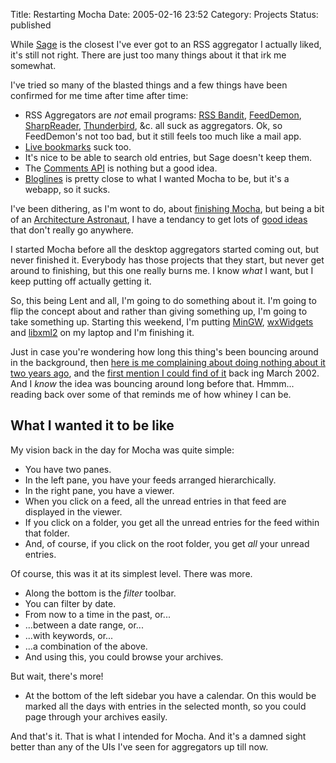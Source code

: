 Title: Restarting Mocha
Date: 2005-02-16 23:52
Category: Projects
Status: published

While [Sage](http://sagerss.com/) is the closest I've ever got to an RSS aggregator I actually liked, it's still not right. There are just too many things about it that irk me somewhat.

I've tried so many of the blasted things and a few things have been confirmed for me time after time after time:

*   RSS Aggregators are _not_ email programs: [RSS Bandit](http://www.rssbandit.org/), [FeedDemon](http://www.bradsoft.com/feeddemon/), [SharpReader](http://www.sharpreader.net/), [Thunderbird](https://www.thunderbird.net/), &c. all suck as aggregators. Ok, so FeedDemon's not too bad, but it still feels too much like a mail app.
*   [Live bookmarks](https://support.mozilla.org/en-US/kb/live-bookmarks) suck too.
*   It's nice to be able to search old entries, but Sage doesn't keep them.
*   The [Comments API](https://web.archive.org/web/20080829004451/http://wellformedweb.org/story/9) is nothing but a good idea.
*   [Bloglines](http://www.bloglines.com/) is pretty close to what I wanted Mocha to be, but it's a webapp, so it sucks.

I've been dithering, as I'm wont to do, about [finishing Mocha]({filename}always-finish-projects.md), but being a bit of an [Architecture Astronaut](http://www.joelonsoftware.com/articles/fog0000000018.html), I have a tendancy to get lots of [good ideas]({filename}idea-aggregator-server.md) that don't really go anywhere.

I started Mocha before all the desktop aggregators started coming out, but never finished it. Everybody has those projects that they start, but never get around to finishing, but this one really burns me. I know _what_ I want, but I keep putting off actually getting it.

So, this being Lent and all, I'm going to do something about it. I'm going to flip the concept about and rather than giving something up, I'm going to take something up. Starting this weekend, I'm putting [MinGW](http://www.mingw.org/), [wxWidgets](http://www.wxwidgets.org/) and [libxml2](http://xmlsoft.org/) on my laptop and I'm finishing it.

Just in case you're wondering how long this thing's been bouncing around in the background, then [here is me complaining about doing nothing about it two years ago](https://web.archive.org/web/20050405081930/http://hereticmessiah.buzzword.com/2003/01/20), and the [first mention I could find of it](https://web.archive.org/web/20050405081637/http://hereticmessiah.buzzword.com/2002/03/11) back ing March 2002. And I _know_ the idea was bouncing around long before that. Hmmm... reading back over some of that reminds me of how whiney I can be.

## What I wanted it to be like

My vision back in the day for Mocha was quite simple:

*   You have two panes.
*   In the left pane, you have your feeds arranged hierarchically.
*   In the right pane, you have a viewer.
*   When you click on a feed, all the unread entries in that feed are displayed in the viewer.
*   If you click on a folder, you get all the unread entries for the feed within that folder.
*   And, of course, if you click on the root folder, you get _all_ your unread entries.

Of course, this was it at its simplest level. There was more.

*   Along the bottom is the _filter_ toolbar.
*   You can filter by date.
*   From now to a time in the past, or...
*   ...between a date range, or...
*   ...with keywords, or...
*   ...a combination of the above.
*   And using this, you could browse your archives.

But wait, there's more!

*   At the bottom of the left sidebar you have a calendar. On this would be marked all the days with entries in the selected month, so you could page through your archives easily.

And that's it. That is what I intended for Mocha. And it's a damned sight better than any of the UIs I've seen for aggregators up till now.
